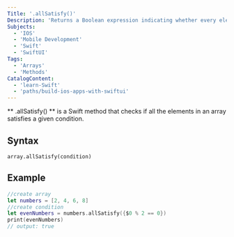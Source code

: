 ```yaml
---
Title: '.allSatisfy()'
Description: 'Returns a Boolean expression indicating whether every element of a sequence satisfies a given condition.'
Subjects:
  - 'IOS'
  - 'Mobile Development'
  - 'Swift'
  - 'SwiftUI'
Tags:
  - 'Arrays'
  - 'Methods'
CatalogContent:
  - 'learn-Swift'
  - 'paths/build-ios-apps-with-swiftui'
---
```

** .allSatisfy() ** is a Swift method that checks if all the elements in an array satisfies a given condition. 

## Syntax
```pseudo
array.allSatisfy(condition)
```

## Example
```swift
//create array
let numbers = [2, 4, 6, 8]
//create condition
let evenNumbers = numbers.allSatisfy({$0 % 2 == 0})
print(evenNumbers)
// output: true
```
